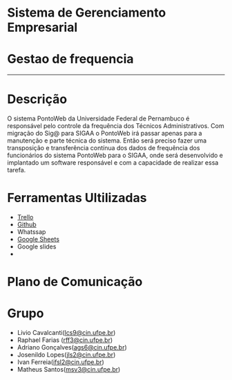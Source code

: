 # **Sistema de Gerenciamento Empresarial**
# **Gestao de frequencia**
---

# Descrição
O sistema PontoWeb da Universidade Federal de Pernambuco é responsável pelo controle da frequência dos Técnicos Administrativos. Com migração do Sig@ para SIGAA o PontoWeb irá passar apenas para a manutenção e parte técnica do sistema. Então será preciso fazer uma transposição  e transferência contínua dos dados de frequência dos funcionários do sistema PontoWeb para o SIGAA, onde será desenvolvido e implantado um software responsável e com a capacidade de realizar essa tarefa.

# Ferramentas Ultilizadas
- [Trello](https://trello.com/b/uB9PHvzY/gerenciamento-sge)
- [Github](https://github.com/lcs9/SGE-2019.1)
- Whatssap
- [Google Sheets](http://bit.do/eMZEi)
- Google slides
-
# Plano de Comunicação

# Grupo
- Livio Cavalcanti(lcs9@cin.ufpe.br)
- Raphael Farias (rff3@cin.ufpe.br)
- Adriano Gonçalves(ags6@cin.ufpe.br)
- Josenildo Lopes(jls2@cin.ufpe.br)
- Ivan Ferreia(ifsl2@cin.ufpe.br)
- Matheus Santos(msv3@cin.ufpe.br)


